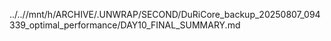 ../..//mnt/h/ARCHIVE/.UNWRAP/SECOND/DuRiCore_backup_20250807_094339_optimal_performance/DAY10_FINAL_SUMMARY.md